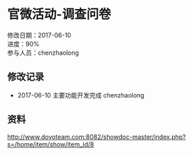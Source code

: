 # 官微活动-调查问卷
修改日期：2017-06-10  
进度：90%  
参与人员：chenzhaolong 

## 修改记录
- 2017-06-10
主要功能开发完成 chenzhaolong



## 资料

http://www.doyoteam.com:8082/showdoc-master/index.php?s=/home/item/show/item_id/8


